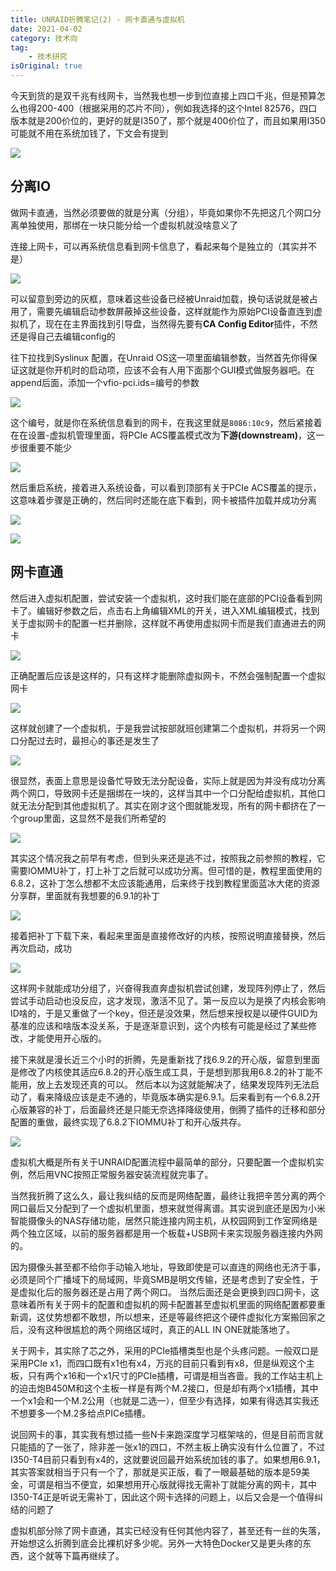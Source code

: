 ```yaml
---
title: UNRAID折腾笔记(2) - 网卡直通与虚拟机
date: 2021-04-02
category: 技术向
tag:
    - 技术研究
isOriginal: true
---
```


今天到货的是双千兆有线网卡，当然我也想一步到位直接上四口千兆，但是预算怎么也得200-400（根据采用的芯片不同），例如我选择的这个Intel 82576，四口版本就是200价位的，更好的就是I350了，那个就是400价位了，而且如果用I350可能就不用在系统加钱了，下文会有提到

<!-- more -->


![](https://i.focotx.net/blog/2021/04/20210402173421.jpg)

## 分离IO

做网卡直通，当然必须要做的就是分离（分组），毕竟如果你不先把这几个网口分离单独使用，那绑在一块只能分给一个虚拟机就没啥意义了

连接上网卡，可以再系统信息看到网卡信息了，看起来每个是独立的（其实并不是）

![](https://i.focotx.net/blog/2021/04/2021-04-02-133819.png)

可以留意到旁边的灰框，意味着这些设备已经被Unraid加载，换句话说就是被占用了，需要先编辑启动参数屏蔽掉这些设备，这样就能作为原始PCI设备直连到虚拟机了，现在在主界面找到引导盘，当然得先要有**CA Config Editor**插件，不然还是得自己去编辑config的

往下拉找到Syslinux 配置，在Unraid OS这一项里面编辑参数，当然首先你得保证这就是你开机时的启动项，应该不会有人用下面那个GUI模式做服务器吧。在append后面，添加一个vfio-pci.ids=编号的参数

![](https://i.focotx.net/blog/2021/04/2021-04-02-135352.png)

这个编号，就是你在系统信息看到的网卡，在我这里就是`8086:10c9`，然后紧接着在在设置-虚拟机管理里面，将PCIe ACS覆盖模式改为**下游(downstream)**，这一步很重要不能少

![](https://i.focotx.net/blog/2021/04/2021-04-02-135422.png)

然后重启系统，接着进入系统设备，可以看到顶部有关于PCIe ACS覆盖的提示，这意味着步骤是正确的，然后同时还能在底下看到，网卡被插件加载并成功分离

![](https://i.focotx.net/blog/2021/04/2021-04-02-135440.png)

![](https://i.focotx.net/blog/2021/04/2021-04-02-135459.png)

## 网卡直通

然后进入虚拟机配置，尝试安装一个虚拟机，这时我们能在底部的PCI设备看到网卡了。编辑好参数之后，点击右上角编辑XML的开关，进入XML编辑模式，找到关于虚拟网卡的配置一栏并删除，这样就不再使用虚拟网卡而是我们直通进去的网卡

![](https://i.focotx.net/blog/2021/04/2021-04-02-135608.png)

正确配置后应该是这样的，只有这样才能删除虚拟网卡，不然会强制配置一个虚拟网卡

![](https://i.focotx.net/blog/2021/04/2021-04-02-135727.png)

这样就创建了一个虚拟机，于是我尝试按部就班创建第二个虚拟机，并将另一个网口分配过去时，最担心的事还是发生了

![](https://i.focotx.net/blog/2021/04/2021-04-02-135905.png)

很显然，表面上意思是设备忙导致无法分配设备，实际上就是因为并没有成功分离两个网口，导致网卡还是捆绑在一块的，这样当其中一个口分配给虚拟机，其他口就无法分配到其他虚拟机了。其实在刚才这个图就能发现，所有的网卡都挤在了一个group里面，这显然不是我们所希望的

![](https://i.focotx.net/blog/2021/04/2021-04-02-135459.png)

其实这个情况我之前早有考虑，但到头来还是逃不过，按照我之前参照的教程，它需要IOMMU补丁，打上补丁之后就可以成功分离。但可惜的是，教程里面使用的6.8.2，这补丁怎么想都不太应该能通用，后来终于找到教程里面蓝冰大佬的资源分享群，里面就有我想要的6.9.1的补丁

![](https://i.focotx.net/blog/2021/04/2021-04-02-141458.png)

接着把补丁下载下来，看起来里面是直接修改好的内核，按照说明直接替换，然后再次启动，成功

![](https://i.focotx.net/blog/2021/04/2021-04-02-142811.png)

这样网卡就能成功分组了，兴奋得我直奔虚拟机尝试创建，发现阵列停止了，然后尝试手动启动也没反应，这才发现，激活不见了。第一反应以为是换了内核会影响ID啥的，于是又重做了一个key，但还是没效果，然后想来授权是以硬件GUID为基准的应该和啥版本没关系，于是逐渐意识到，这个内核有可能是经过了某些修改，才能使用开心版的。

接下来就是漫长近三个小时的折腾，先是重新找了找6.9.2的开心版，留意到里面是修改了内核使其适应6.8.2的开心版生成工具，于是想到那我用6.8.2的补丁能不能用，放上去发现还真的可以。 然后本以为这就能解决了，结果发现阵列无法启动了，看来降级应该是走不通的，毕竟版本确实是6.9.1。后来看到有一个6.8.2开心版兼容的补丁，后面最终还是只能无奈选择降级使用，倒腾了插件的迁移和部分配置的重做，最终实现了6.8.2下IOMMU补丁和开心版共存。

![](https://i.focotx.net/blog/2021/04/2021-04-02-180703.png)

虚拟机大概是所有关于UNRAID配置流程中最简单的部分，只要配置一个虚拟机实例，然后用VNC按照正常服务器安装流程就完事了。

当然我折腾了这么久，最让我纠结的反而是网络配置，最终让我把辛苦分离的两个网口最后又分配到了一个虚拟机里面，想来就觉得离谱。其实说到底还是因为小米智能摄像头的NAS存储功能，居然只能连接内网主机，从校园网到工作室网络是两个独立区域，以前的服务器都是用一个板载+USB网卡来实现服务器连接内外网的。

因为摄像头甚至都不给你手动输入地址，导致即使是可以直连的网络也无济于事，必须是同个广播域下的局域网，毕竟SMB是明文传输，还是考虑到了安全性，于是虚拟化后的服务器还是占用了两个网口。 当然后面还是会更换到四口网卡，这意味着所有关于网卡的配置和虚拟机的网卡配置甚至虚拟机里面的网络配置都要重新调，这仗势想都不敢想，所以想来，还是等最终把这个硬件虚拟化方案搬回家之后，没有这种很尴尬的两个网络区域时，真正的ALL IN ONE就能落地了。

关于网卡，其实除了芯之外，采用的PCIe插槽类型也是个头疼问题。一般双口是采用PCIe x1，而四口既有x1也有x4，万兆的目前只看到有x8，但是纵观这个主板，只有两个x16和一个x1尺寸的PCIe插槽，可谓是相当吝啬。我的工作站主机上的迫击炮B450M和这个主板一样是有两个M.2接口，但是却有两个x1插槽，其中一个x1会和一个M.2公用（也就是二选一），但至少有选择，如果有得选其实我还不想要多一个M.2多给点PICe插槽。

说回网卡的事，其实我有想过插一些N卡来跑深度学习框架啥的，但是目前而言就只能插的了一张了，除非差一张x1的四口，不然主板上确实没有什么位置了，不过I350-T4目前只看到有x4的，这就要说回最开始系统加钱的事了。如果想用6.9.1，其实答案就相当于只有一个了，那就是买正版，看了一眼最基础的版本是59美金，可谓是相当不便宜，如果想用开心版就得找无需补丁就能分离的网卡，其中I350-T4正是听说无需补丁，因此这个网卡选择的问题上，以后又会是一个值得纠结的问题了

虚拟机部分除了网卡直通，其实已经没有任何其他内容了，甚至还有一丝的失落，开始想这么折腾到底会比裸机好多少呢。另外一大特色Docker又是更头疼的东西，这个就等下篇再继续了。